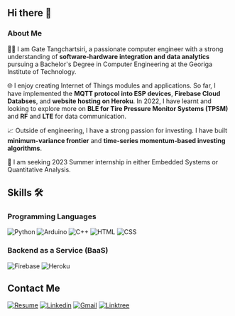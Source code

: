 ## Hi there 👋

### About Me
🧑‍🎓 I am Gate Tangchartsiri, a passionate computer engineer with a strong understanding of **software-hardware integration and data analytics** pursuing a Bachelor's Degree in Computer Engineering at the Georiga Institute of Technology.

🌐 I enjoy creating Internet of Things modules and applications. So far, I have implemented the **MQTT protocol into ESP devices**, **Firebase Cloud Databses**, and **website hosting on Heroku**. In 2022, I have learnt and looking to explore more on **BLE for Tire Pressure Monitor Systems (TPSM)** and **RF** and **LTE** for data communication. 

📈 Outside of engineering, I have a strong passion for investing. I have built **minimum-variance frontier** and **time-series momentum-based investing algorithms**. 

💼 I am seeking 2023 Summer internship in either Embedded Systems or Quantitative Analysis.

## Skills 🛠️
### Programming Languages
![Python](https://img.shields.io/badge/Python-3776AB?style=for-the-badge&logo=python&logoColor=white)
![Arduino](https://img.shields.io/badge/Arduino-00979D?style=for-the-badge&logo=Arduino&logoColor=white)
![C++](https://img.shields.io/badge/C%2B%2B-00599C?style=for-the-badge&logo=c%2B%2B&logoColor=white)
![HTML](https://img.shields.io/badge/HTML-239120?style=for-the-badge&logo=html5&logoColor=white)
![CSS](https://img.shields.io/badge/CSS-239120?&style=for-the-badge&logo=css3&logoColor=white)

### Backend as a Service (BaaS)
![Firebase](https://camo.githubusercontent.com/7327d9052cf7bfae3c099001f2ef7c152a4a1aa991ed575c6fe68fd6ae5d8e20/68747470733a2f2f696d672e736869656c64732e696f2f62616467652f46697265626173652d6666616130303f7374796c653d666f722d7468652d6261646765266c6f676f3d4669726562617365266c6f676f436f6c6f723d7768697465)
![Heroku](https://img.shields.io/badge/Heroku-430098?style=for-the-badge&logo=heroku&logoColor=white)

## Contact Me
[![Resume](https://img.shields.io/badge/Resume-000000?style=for-the-badge&logo&logoColor=white)](https://drive.google.com/file/d/11jElbqxsvbfnFRT8vZt9aYEtO7Xlmvwx/view?usp=sharing)
[![Linkedin](https://img.shields.io/badge/LinkedIn-0077B5?style=for-the-badge&logo=linkedin&logoColor=white)](https://www.linkedin.com/in/gate-tangchartsiri/)
[![Gmail](https://img.shields.io/badge/Gmail-D14836?style=for-the-badge&logo=gmail&logoColor=white)](mailto:https://www.gate.tang@gmail.com)
[![Linktree](https://img.shields.io/badge/linktree-39E09B?style=for-the-badge&logo=linktree&logoColor=white)](https://linktr.ee/gate_tangchartsiri)

<!--
**gateTang/gateTang** is a ✨ _special_ ✨ repository because its `README.md` (this file) appears on your GitHub profile.

Here are some ideas to get you started:

- 🔭 I’m currently working on ...
- 🌱 I’m currently learning ...
- 👯 I’m looking to collaborate on ...
- 🤔 I’m looking for help with ...
- 💬 Ask me about ...
- 📫 How to reach me: ...
- 😄 Pronouns: ...
- ⚡ Fun fact: ...
-->
